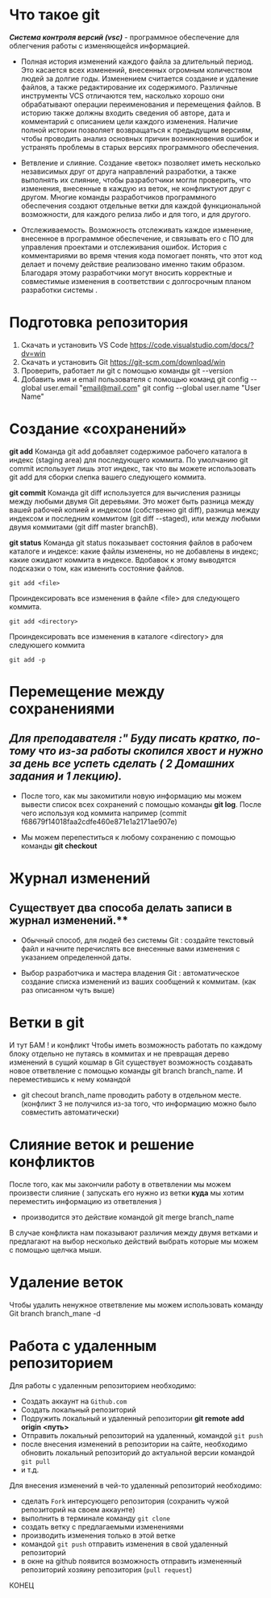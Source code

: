 # Что такое git

***Система контроля версий (vsc)*** - программное обеспечение для облегчения работы с изменяющейся информацией.

* Полная история изменений каждого файла за длительный период. Это касается всех изменений, внесенных огромным количеством людей за долгие годы. Изменением считается создание и удаление файлов, а также редактирование их содержимого. Различные инструменты VCS отличаются тем, насколько хорошо они обрабатывают операции переименования и перемещения файлов. В историю также должны входить сведения об авторе, дата и комментарий с описанием цели каждого изменения. Наличие полной истории позволяет возвращаться к предыдущим версиям, чтобы проводить анализ основных причин возникновения ошибок и устранять проблемы в старых версиях программного обеспечения.

* Ветвление и слияние. Создание «веток» позволяет иметь несколько независимых друг от друга направлений разработки, а также выполнять их слияние, чтобы разработчики могли проверить, что изменения, внесенные в каждую из веток, не конфликтуют друг с другом. Многие команды разработчиков программного обеспечения создают отдельные ветки для каждой функциональной возможности, для каждого релиза либо и для того, и для другого.

* Отслеживаемость. Возможность отслеживать каждое изменение, внесенное в программное обеспечение, и связывать его с ПО для управления проектами и отслеживания ошибок. История с комментариями во время чтения кода помогает понять, что этот код делает и почему действие реализовано именно таким образом. Благодаря этому разработчики могут вносить корректные и совместимые изменения в соответствии с долгосрочным планом разработки системы  .

# Подготовка репозитория

1.	Скачать и установить VS Code https://code.visualstudio.com/docs/?dv=win
2.	Скачать и установить Git https://git-scm.com/download/win
3.	Проверить, работает ли git  с помощью команды 
git --version
4.	Добавить имя и email пользователя с помощью команд
  git config --global user.email "email@mail.com"
  git config --global user.name "User Name"

# Создание «сохранений»
**git add**
Команда git add добавляет содержимое рабочего каталога в индекс (staging area) для последующего коммита. По умолчанию git commit использует лишь этот индекс, так что вы можете использовать git add для сборки слепка вашего следующего коммита.

**git commit**
Команда git diff используется для вычисления разницы между любыми двумя Git деревьями. Это может быть разница между вашей рабочей копией и индексом (собственно git diff), разница между индексом и последним коммитом (git diff --staged), или между любыми двумя коммитами (git diff master branchB).

**git status**
Команда git status показывает состояния файлов в рабочем каталоге и индексе: какие файлы изменены, но не добавлены в индекс; какие ожидают коммита в индексе. Вдобавок к этому выводятся подсказки о том, как изменить состояние файлов.

    git add <file>
Проиндексировать все изменения в файле &lt;file&gt; для следующего коммита.

    git add <directory>
Проиндексировать все изменения в каталоге &lt;directory&gt; для следуюшего коммита

    git add -p

# Перемещение между сохранениями
## ***Для преподавателя :" Буду писать кратко, по-тому что из-за работы скопился хвост и нужно за день все успеть сделать ( 2 Домашних задания и 1 лекцию).***
* После того, как мы закомитили новую информацию мы можем вывести список всех сохранений с помощью команды **git log**. После чего используя код коммита например (commit f68679f14018faa2cdfe460e871e1a2171ae907e)

* Мы можем перепеститься к любому сохранению с помощью команды **git checkout**

# Журнал изменений
## **Существует два способа делать записи в журнал изменений**.** ##

* Обычный способ, для людей без системы Git : создайте текстовый файл и начните перечислять все внесенные вами изменения с указанием определенной даты.

* Выбор разработчика и мастера владения Git : автоматическое создание списка изменений из ваших сообщений к коммитам. (как раз описанном чуть выше)

# Ветки в git
И тут БАМ ! и конфликт
Чтобы иметь возможность работать по каждому блоку отдельно не путаясь в коммитах и не превращая дерево изменений в сущий кошмар в Git существует возможность создавать новое ответвление с помощью команды git branch branch_name. И переместившись к нему командой
* git checout branch_name проводить работу в отдельном месте. 
(конфликт 3 не получился из-за того, что информацию можно было совместить автоматически)

# Слияние веток и решение конфликтов

После того, как мы закончили работу в ответвлении мы можем произвести слияние ( запускать его нужно из ветки **куда** мы хотим переместить информацию из ответвления )

* производится это действие командой git merge branch_name

В случае конфликта нам показывают различия между двумя ветками и предлагают на выбор несколько действий выбрать которые мы можем с помощью щелчка мыши. 

# Удаление веток

Чтобы удалить ненужное ответвление мы можем использовать команду Git branch branch_mane -d

# Работа с удаленным репозиторием

Для работы с удаленным репозиторием необходимо:
* Создать аккаунт на `Github.com`
* Создать локальный репозиторий
* Подружить локальный и удаленный репозитории **git remote add origin <путь>** 
* Отправить локальный репозиторий на удаленный, командой `git push`
* после внесения изменений  в репозитории на сайте, необходимо обновить локальный репозиторий до актуальной версии командой `git pull`
* и т.д.

Для внесения изменений в чей-то удаленный репозиторий необходимо:
 * сделать `Fork` интерсующего репозитория (сохранить чужой репозиторий на своем аккаунте)
 * выполнить в терминале команду `git clone`
 * создать ветку с предлагаемыми изменениями
 * производить изменения только в этой ветке
 * командой `git push` отправить изменения в свой удаленный репозиторий
 * в окне на github появится возможность отправить измененный  репозиторий хозяину репозитория (`pull request`)

КОНЕЦ